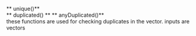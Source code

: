 ** unique()**  
** duplicated() ** 
** anyDuplicated()**   
these functions are used for checking duplicates in the vector. inputs are vectors
  
